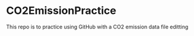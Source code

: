 # CO2EmissionPractice
 This repo is to practice using GitHub with a CO2 emission data file
editting
